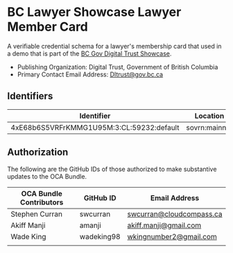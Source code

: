 # BC Lawyer Showcase Lawyer Member Card

A verifiable credential schema for a lawyer's membership card that used in a demo that is part of the [BC Gov Digital Trust Showcase](https://digital.gov.bc.ca/digital-trust/showcase/).

- Publishing Organization: Digital Trust, Government of British Columbia
- Primary Contact Email Address: DItrust@gov.bc.ca

## Identifiers

| Identifier                                 | Location  | URL                                                   |
| ------------------------------------------ | --------- | ----------------------------------------------------- |
| 4xE68b6S5VRFrKMMG1U95M:3:CL:59232:default | sovrn:mainnet | https://indyscan.io/tx/SOVRIN_MAINNET/domain/59233 |

## Authorization

The following are the GitHub IDs of those authorized to make substantive updates to the OCA Bundle.

| OCA Bundle Contributors | GitHub ID  | Email Address            |
| ----------------------- | ---------- | ------------------------ |
| Stephen Curran          | swcurran   | swcurran@cloudcompass.ca |
| Akiff Manji             | amanji     | akiff.manji@gmail.com    |
| Wade King               | wadeking98 | wkingnumber2@gmail.com   |
|                         |            |                          |

